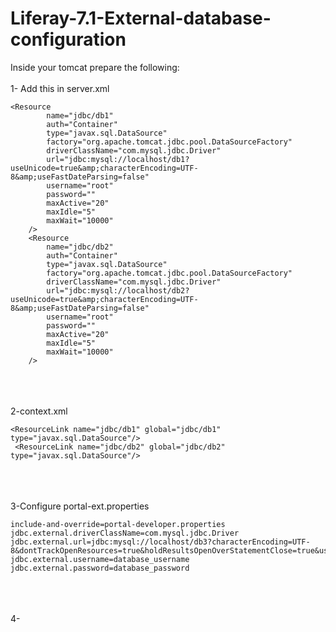 # Liferay-7.1-External-database-configuration


Inside your tomcat prepare the following:
<br><br>
1- Add this in server.xml
```
<Resource
		name="jdbc/db1"
		auth="Container"
		type="javax.sql.DataSource"
		factory="org.apache.tomcat.jdbc.pool.DataSourceFactory"
		driverClassName="com.mysql.jdbc.Driver"
		url="jdbc:mysql://localhost/db1?useUnicode=true&amp;characterEncoding=UTF-8&amp;useFastDateParsing=false"
		username="root"
		password=""
		maxActive="20"
		maxIdle="5"
		maxWait="10000"
	/>
	<Resource
		name="jdbc/db2"
		auth="Container"
		type="javax.sql.DataSource"
		factory="org.apache.tomcat.jdbc.pool.DataSourceFactory"
		driverClassName="com.mysql.jdbc.Driver"
		url="jdbc:mysql://localhost/db2?useUnicode=true&amp;characterEncoding=UTF-8&amp;useFastDateParsing=false"
		username="root"
		password=""
		maxActive="20"
		maxIdle="5"
		maxWait="10000"
	/>
  ```
  <br><br><br>
  2-context.xml
   ```
  <ResourceLink name="jdbc/db1" global="jdbc/db1" type="javax.sql.DataSource"/>
	<ResourceLink name="jdbc/db2" global="jdbc/db2" type="javax.sql.DataSource"/>
   ```
   <br><br><br>
  3-Configure portal-ext.properties
   ```
  include-and-override=portal-developer.properties
  jdbc.external.driverClassName=com.mysql.jdbc.Driver
  jdbc.external.url=jdbc:mysql://localhost/db3?characterEncoding=UTF-8&dontTrackOpenResources=true&holdResultsOpenOverStatementClose=true&useFastDateParsing=false&useUnicode=true
  jdbc.external.username=database_username
  jdbc.external.password=database_password
  ```
 <br><br><br>
  4-
